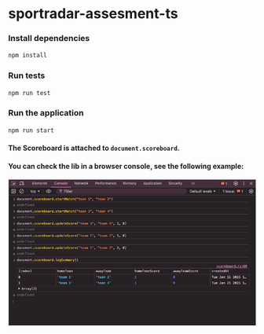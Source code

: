 # sportradar-assesment-ts

### Install dependencies

```bash
npm install
```

### Run tests

```bash
npm run test
```

### Run the application

```bash
npm run start
```

#### The Scoreboard is attached to `document.scoreboard`.
#### You can check the lib in a browser console, see the following example:

![Browser example](/public/browser-example.png)

